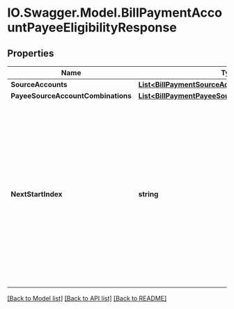 # IO.Swagger.Model.BillPaymentAccountPayeeEligibilityResponse
## Properties

Name | Type | Description | Notes
------------ | ------------- | ------------- | -------------
**SourceAccounts** | [**List&lt;BillPaymentSourceAccounts&gt;**](BillPaymentSourceAccounts.md) |  | 
**PayeeSourceAccountCombinations** | [**List&lt;BillPaymentPayeeSourceAccountCombinations&gt;**](BillPaymentPayeeSourceAccountCombinations.md) |  | 
**NextStartIndex** | **string** | In some cases there is more data than what can be returned in a single response. If there is additional data available a nextStartIndex will be returned. Pass the nextStartIndex in your next request to retrieve the next set of data. | [optional] 

[[Back to Model list]](../README.md#documentation-for-models) [[Back to API list]](../README.md#documentation-for-api-endpoints) [[Back to README]](../README.md)

